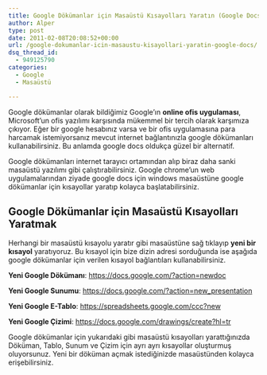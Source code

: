 ```yaml
---
title: Google Dökümanlar için Masaüstü Kısayolları Yaratın (Google Docs)
author: Alper
type: post
date: 2011-02-08T20:08:52+00:00
url: /google-dokumanlar-icin-masaustu-kisayollari-yaratin-google-docs/
dsq_thread_id:
  - 949125790
categories:
  - Google
  - Masaüstü

---
```

Google dökümanlar olarak bildiğimiz Google&#8217;ın **online ofis uygulaması**, Microsoft&#8217;un ofis yazılımı karşısında mükemmel bir tercih olarak karşımıza çıkıyor. Eğer bir google hesabınız varsa ve bir ofis uygulamasına para harcamak istemiyorsanız mevcut internet bağlantınızla google dökümanları kullanabilirsiniz. Bu anlamda google docs oldukça güzel bir alternatif.

Google dökümanları internet tarayıcı ortamından alıp biraz daha sanki masaüstü yazılımı gibi çalıştırabilirsiniz. Google chrome&#8217;un web uygulamalarından ziyade google docs için windows masaüstüne google dökümanlar için kısayollar yaratıp kolayca başlatabilirsiniz.

## Google Dökümanlar için Masaüstü Kısayolları Yaratmak

Herhangi bir masaüstü kısayolu yaratır gibi masaüstüne sağ tıklayıp **yeni bir kısayol** yaratıyoruz. Bu kısayol için bize dizin adresi sorduğunda ise aşağıda google dökümanlar için verilen kısayol bağlantıları kullanabilirsiniz.

**Yeni Google Dökümanı**: https://docs.google.com/?action=newdoc

**Yeni Google Sunumu**: https://docs.google.com/?action=new_presentation

**Yeni Google E-Tablo**: https://spreadsheets.google.com/ccc?new

**Yeni Google Çizimi**: https://docs.google.com/drawings/create?hl=tr

Google dökümanlar için yukarıdaki gibi masaüstü kısayolları yarattığınızda Döküman, Tablo, Sunum ve Çizim için ayrı ayrı kısayollar oluşturmuş oluyorsunuz. Yeni bir döküman açmak istediğinizde masaüstünden kolayca erişebilirsiniz.